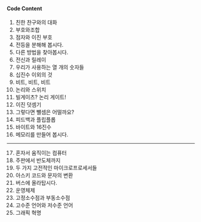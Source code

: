 #### Code Content
01. 친한 찬구와의 대화
02. 부호와조합
03. 점자와 이진 부호
04. 전등을 분해해 봅시다.
05. 다른 방법을 찾아봅시다.
06. 전신과 릴레이
07. 우리가 사용하는 열 개의 숫자들
08. 십진수 이외의 것
09. 비트, 비트, 비트
10. 논리와 스위치
11. 빌게이츠? 논리 게이트!
12. 이진 덧셈기
13. 그렇다면 뺄셈은 어떨까요?
14. 피드백과 플립플롭
15. 바이트와 16진수
16. 메모리를 만들어 봅시다.
---
17. 혼자서 움직이는 컴퓨터
18. 주판에서 반도체까지
19. 두 가지 고전적인 마이크로프로세서들
20. 아스키 코드와 문자의 변환
21. 버스에 올라탑시다.
22. 운영체제
23. 고정소수점과 부동소수점
24. 고수준 언어와 저수준 언어
25. 그래픽 혁명
